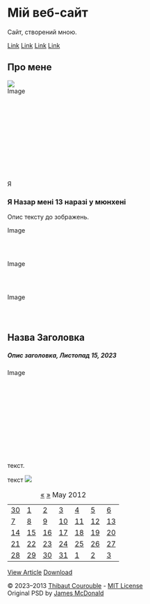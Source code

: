<!DOCTYPE html>
<html lang="ua">
<head>
<title>Page Title</title>
<meta charset="utf-8">
  <meta http-equiv="X-UA-Compatible" content="IE=edge,chrome=1">
  <title>Mini Calendar / Date Picker</title>
  <link rel="stylesheet" href="css/style.css">
  <!--[if lt IE 9]><script src="//html5shim.googlecode.com/svn/trunk/html5.js"></script><![endif]-->
<meta charset="UTF-8">
<meta name="viewport" content="width=device-width, initial-scale=1">
<style>
* {
    box-sizing: border-box;
}

/* Стиль тіла  сторінки*/
body {
    font-family: Arial;
    margin: 0;
}

/* Заголовок/Логотип/Назва */
.header {
    padding: 80px;
    text-align: center;
    background: 	#008000;
    color: white;
}

/* Збільшіть розмір шрифту заголовка */
.header h1 {
    font-size: 40px;
}

/* Стилізуйте верхню панель навігації */
.navbar {
    overflow: hidden;
    background-color: 	#808000;
}
/* Стилізуйет посилання на панелі навігації */
.navbar a {
    float: left;
    display: block;
    color: white;
    text-align: center;
    padding: 14px 20px;
    text-decoration: none;
}

/* Посилання, вирівняне по правому краю */
.navbar a.right {
    float: right;
}

/* Змінити колір при наведенні курсора */
.navbar a:hover {
    background-color: #ddd;
    color: black;
}

/* Колонний контейнер */
.row {  
    display: -ms-flexbox; /* IE10 */
    display: flex;
    -ms-flex-wrap: wrap; /* IE10 */
    flex-wrap: wrap;
}

/* Створіть два нерівних стовпці, які сидять один біля одного */
/* Бічна панель/ліва колонка */
.side {
    -ms-flex: 30%; /* IE10 */
    flex: 30%;
    background-color: #f1f1f1;
    padding: 20px;
}
/* Основна колонка */
.main {   
    -ms-flex: 70%; /* IE10 */
    flex: 70%;
    background-color: white;
    padding: 20px;
}

/* Фальшиве зображення, тільки для цього прикладу */
.fakeimg {
    background-color: #aaa;
    width: 100%;
    padding: 20px;
}

/* Нижній колонтитул */
.footer {
    padding: 20px;
    text-align: center;
    background: #ddd;
}

/* Адаптивний макет – коли ширина екрана менше 700 пікселів, накладіть два стовпці один на одного, а не поруч. */
@media screen and (max-width: 700px) {
    .row {   
        flex-direction: column;
    }
}

/* Адаптивний макет – коли екран має ширину менше 400 пікселів, накладайте навігаційні посилання один на одного, а не поруч. */
@media screen and (max-width: 400px) {
    .navbar a {
        float: none;
        width: 100%;
    }
}
</style>
</head>
<body>

<div class="header">
  <h1> Мій веб-сайт </h1>
  <p> Сайт, створений мною.</p>
</div>

<div class="navbar">
  <a href="#">Link</a>
  <a href="#">Link</a>
  <a href="#">Link</a>
  <a href="#" class="right">Link</a>
</div>
<div class="row">
  <div class="side">
      <h2>Про мене</h2>
      <img src="picture.jpg">
      <div class="fakeimg" style="height:200px;">Image</div>
      <p> Я</p>
      <h3> Я Назар мені 13 наразі у мюнхені</h3>
      <p>Опис тексту до зображень.</p>
      <div class="fakeimg" style="height:60px;">Image</div><br>
      <div class="fakeimg" style="height:60px;">Image</div><br>
      <div class="fakeimg" style="height:60px;">Image</div>
  </div>
  <div class="main">
      <h2>Назва Заголовка </h2>
      <h5> Опис заголовка, Листопад 15, 2023</h5>
      <div class="fakeimg" style="height:200px;">Image</div>
      <p>текст.</p>
      <p>текст
<img src="picture.jpg">
 <section class="container">
    <div class="cal">
      <table class="cal-table">
        <caption class="cal-caption">
          <a href="index.html" class="prev">&laquo;</a>
          <a href="index.html" class="next">&raquo;</a>
          May 2012
        </caption>
        <tbody class="cal-body">
          <tr>
            <td class="cal-off"><a href="index.html">30</a></td>
            <td><a href="index.html">1</a></td>
            <td><a href="index.html">2</a></td>
            <td class="cal-today"><a href="index.html">3</a></td>
            <td><a href="index.html">4</a></td>
            <td><a href="index.html">5</a></td>
            <td><a href="index.html">6</a></td>
          </tr>
          <tr>
            <td><a href="index.html">7</a></td>
            <td class="cal-selected"><a href="index.html">8</a></td>
            <td><a href="index.html">9</a></td>
            <td><a href="index.html">10</a></td>
            <td><a href="index.html">11</a></td>
            <td class="cal-check"><a href="index.html">12</a></td>
            <td><a href="index.html">13</a></td>
          </tr>
          <tr>
            <td><a href="index.html">14</a></td>
            <td><a href="index.html">15</a></td>
            <td><a href="index.html">16</a></td>
            <td class="cal-check"><a href="index.html">17</a></td>
            <td><a href="index.html">18</a></td>
            <td><a href="index.html">19</a></td>
            <td><a href="index.html">20</a></td>
          </tr>
          <tr>
            <td><a href="index.html">21</a></td>
            <td><a href="index.html">22</a></td>
            <td><a href="index.html">23</a></td>
            <td><a href="index.html">24</a></td>
            <td><a href="index.html">25</a></td>
            <td><a href="index.html">26</a></td>
            <td><a href="index.html">27</a></td>
          </tr>
          <tr>
            <td><a href="index.html">28</a></td>
            <td><a href="index.html">29</a></td>
            <td><a href="index.html">30</a></td>
            <td><a href="index.html">31</a></td>
            <td class="cal-off"><a href="index.html">1</a></td>
            <td class="cal-off"><a href="index.html">2</a></td>
            <td class="cal-off"><a href="index.html">3</a></td>
          </tr>
        </tbody>
      </table>
    </div>
  </section>

  <section class="about">
    <p class="about-links">
      <a href="http://www.cssflow.com/snippets/mini-calendar-date-picker" target="_parent">View Article</a>
      <a href="http://www.cssflow.com/snippets/mini-calendar-date-picker.zip" target="_parent">Download</a>
    </p>
    <p class="about-author">
      &copy; 2023&ndash;2013 <a href="http://thibaut.me" target="_blank">Thibaut Courouble</a> -
      <a href="http://www.cssflow.com/mit-license" target="_blank">MIT License</a><br>
      Original PSD by <a href="http://dribbble.com/shots/240129-Calender" target="_blank">James McDonald</a>
    </p>
  </section>

 <meta charset="utf-8">
  <meta http-equiv="X-UA-Compatible" content="IE=edge,chrome=1">
  <title>Check Buttons</title>
  <link rel="stylesheet" href="css/style.css">
  <!--[if lt IE 9]><script src="//html5shim.googlecode.com/svn/trunk/html5.js"></script><![endif]-->

</body>
</html>
